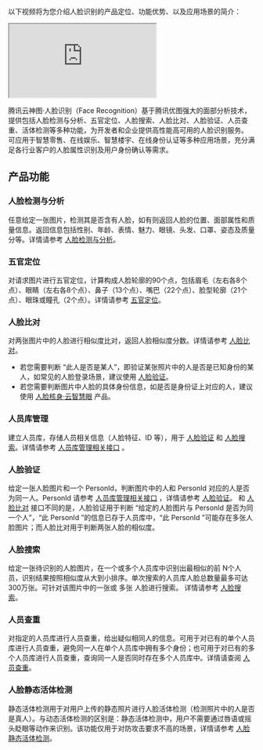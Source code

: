 以下视频将为您介绍人脸识别的产品定位、功能优势、以及应用场景的简介：
<div class="doc-video-mod"><iframe src="https://cloud.tencent.com/edu/learning/quick-play/2113-25450?source=gw.doc.media&withPoster=1&notip=1"></iframe></div>

腾讯云神图·人脸识别（Face Recognition）基于腾讯优图强大的面部分析技术，提供包括人脸检测与分析、五官定位、人脸搜索、人脸比对、人脸验证、人员查重、活体检测等多种功能，为开发者和企业提供高性能高可用的人脸识别服务。 可应用于智慧零售、在线娱乐、智慧楼宇、在线身份认证等多种应用场景，充分满足各行业客户的人脸属性识别及用户身份确认等需求。

## 产品功能
### 人脸检测与分析
任意给定一张图片，检测其是否含有人脸，如有则返回人脸的位置、面部属性和质量信息。返回信息包括性别、年龄、表情、魅力、眼镜、头发、口罩、姿态及质量分等。详情请参考 [人脸检测与分析](https://cloud.tencent.com/document/product/867/32800)。

### 五官定位
对请求图片进行五官定位，计算构成人脸轮廓的90个点，包括眉毛（左右各8个点）、眼睛（左右各8个点）、鼻子（13个点）、嘴巴（22个点）、脸型轮廓（21个点）、眼珠或瞳孔（2个点）。详情请参考 [五官定位](https://cloud.tencent.com/document/product/867/32779)。

### 人脸比对
对两张图片中的人脸进行相似度比对，返回人脸相似度分数。详情请参考 [人脸比对](https://cloud.tencent.com/document/product/867/32802)。
- 若您需要判断 “此人是否是某人”，即验证某张照片中的人是否是已知身份的某人，如常见的人脸登录场景，建议使用 [人脸验证](https://cloud.tencent.com/document/product/867/32806)。
- 若您需要判断图片中人脸的具体身份信息，如是否是身份证上对应的人，建议使用 [人脸核身·云智慧眼](https://cloud.tencent.com/product/faceid) 产品。

### 人员库管理
建立人员库，存储人员相关信息（人脸特征、ID 等），用于 [人脸验证](https://cloud.tencent.com/document/product/867/32806) 和 [人脸搜索](https://cloud.tencent.com/document/product/867/32798)。详情请参考 [人员库管理相关接口](https://cloud.tencent.com/document/product/867/32780) 。

### 人脸验证
给定一张人脸图片和一个 PersonId，判断图片中的人和 PersonId 对应的人是否为同一人。PersonId 请参考 [人员库管理相关接口](https://cloud.tencent.com/document/product/867/32780) ，详情请参考 [人脸验证](https://cloud.tencent.com/document/product/867/32806)。
和 [人脸比对](https://cloud.tencent.com/document/product/867/32802) 接口不同的是，人脸验证用于判断 “给定的人脸图片与 PersonId 是否为同一个人”，“此 PersonId ”的信息已存于人员库中，“此 PersonId ”可能存在多张人脸图片；而人脸比对用于判断两张人脸的相似度。

### 人脸搜索
给定一张待识别的人脸图片，在一个或多个人员库中识别出最相似的前 N个人员，识别结果按照相似度从大到小排序。单次搜索的人员库人脸总数量最多可达300万张。可针对该图片中的一张或 多张 人脸进行搜索。 详情请参考 [人脸搜索](https://cloud.tencent.com/document/product/867/32798)。

### 人员查重
对指定的人员库进行人员查重，给出疑似相同人的信息。可用于对已有的单个人员库进行人员查重，避免同一人在单个人员库中拥有多个身份；也可用于对已有的多个人员库进行人员查重，查询同一人是否同时存在多个人员库中。详情请查阅 [人员查重](https://cloud.tencent.com/document/product/867/40083)。

### 人脸静态活体检测
静态活体检测用于对用户上传的静态照片进行人脸活体检测（检测照片中的人是否是真人）。与动态活体检测的区别是：静态活体检测中，用户不需要通过唇语或摇头眨眼等动作来识别。该功能仅用于对防攻击要求不高的场景，详情请参考 [人脸静态活体检测](https://cloud.tencent.com/document/product/867/32804)。 
